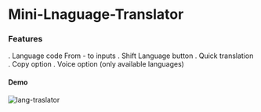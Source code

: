 # Mini-Lnaguage-Translator
### Features
  . Language code From - to inputs
  . Shift Language button
  . Quick translation
  . Copy option
  . Voice option (only available languages)
#### Demo
![lang-traslator](https://github.com/darshan1005/MINI-Lang-Translator/assets/114302987/e92a96f3-52a9-4d9f-aea5-683216a8ae6e)

